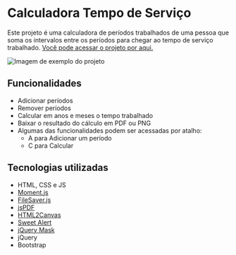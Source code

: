 # Calculadora Tempo de Serviço

Este projeto é uma calculadora de períodos trabalhados de uma pessoa que soma os intervalos entre os períodos para chegar ao tempo de serviço trabalhado. [Você pode acessar o projeto por aqui.](https://gabriersdev.github.io/calculadora-tempo-de-servico/)

![Imagem de exemplo do projeto](https://gabriersdev.github.io/calculadora-tempo-de-servico/assets/img/exemplo-1.svg)

## Funcionalidades

- Adicionar períodos
- Remover períodos
- Calcular em anos e meses o tempo trabalhado
- Baixar o resultado do cálculo em PDF ou PNG
- Algumas das funcionalidades podem ser acessadas por atalho:
  - A para Adicionar um período
  - C para Calcular

## Tecnologias utilizadas

- HTML, CSS e JS
- [Moment.js](Moment.js)
- [FileSaver.js](https://github.com/eligrey/FileSaver.js)
- [jsPDF](https://github.com/parallax/jsPDF)
- [HTML2Canvas](https://html2canvas.hertzen.com)
- [Sweet Alert](https://sweetalert2.github.io)
- [jQuery Mask](https://igorescobar.github.io/jQuery-Mask-Plugin/)
- jQuery
- Bootstrap
